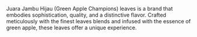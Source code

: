Juara Jambu Hijau (Green Apple Champions) leaves is a brand that embodies sophistication, quality, and a distinctive flavor. Crafted meticulously with the finest leaves blends and infused with the essence of green apple, these leaves offer a unique experience.
